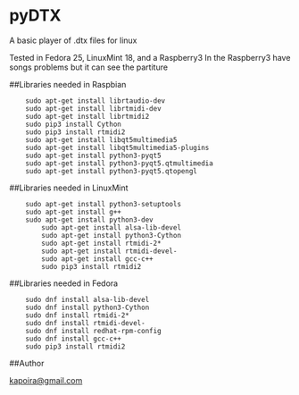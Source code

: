 # pyDTX

A basic player of .dtx files for linux

Tested in Fedora 25, LinuxMint 18, and a Raspberry3 
In the Raspberry3 have songs problems but it can see the partiture 

##Libraries needed in Raspbian
```
	sudo apt-get install librtaudio-dev
	sudo apt-get install librtmidi-dev
	sudo apt-get install librtmidi2   
	sudo pip3 install Cython 
	sudo pip3 install rtmidi2
	sudo apt-get install libqt5multimedia5
 	sudo apt-get install libqt5multimedia5-plugins
	sudo apt-get install python3-pyqt5
	sudo apt-get install python3-pyqt5.qtmultimedia
	sudo apt-get install python3-pyqt5.qtopengl
```

##Libraries needed in LinuxMint
```
	sudo apt-get install python3-setuptools
	sudo apt-get install g++
	sudo apt-get install python3-dev
        sudo apt-get install alsa-lib-devel
        sudo apt-get install python3-Cython 
        sudo apt-get install rtmidi-2*
        sudo apt-get install rtmidi-devel-
        sudo apt-get install gcc-c++
        sudo pip3 install rtmidi2
```


##Libraries needed in Fedora
```
	sudo dnf install alsa-lib-devel  
	sudo dnf install python3-Cython 
 	sudo dnf install rtmidi-2*
 	sudo dnf install rtmidi-devel-
 	sudo dnf install redhat-rpm-config  
 	sudo dnf install gcc-c++
 	sudo pip3 install rtmidi2
```

##Author

kapoira@gmail.com
